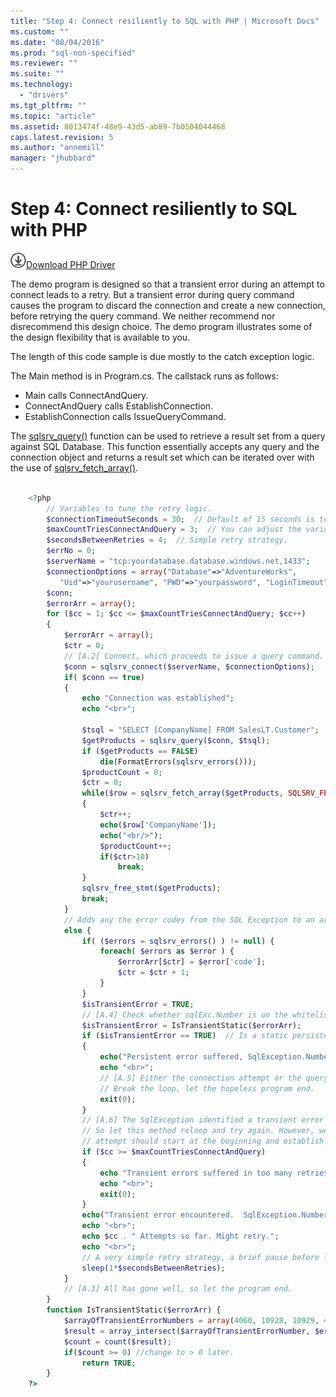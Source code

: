 ```yaml
---
title: "Step 4: Connect resiliently to SQL with PHP | Microsoft Docs"
ms.custom: ""
ms.date: "08/04/2016"
ms.prod: "sql-non-specified"
ms.reviewer: ""
ms.suite: ""
ms.technology: 
  - "drivers"
ms.tgt_pltfrm: ""
ms.topic: "article"
ms.assetid: 8013474f-48e9-43d5-ab89-7b0504044468
caps.latest.revision: 5
ms.author: "annemill"
manager: "jhubbard"
---
```

# Step 4: Connect resiliently to SQL with PHP
![Download](../../ssdt/media/download.png)[Download PHP Driver](https://www.microsoft.com/download/details.aspx?id=20098)

  
The demo program is designed so that a transient error during an attempt to connect leads to a retry. But a transient error during query command causes the program to discard the connection and create a new connection, before retrying the query command. We neither recommend nor disrecommend this design choice. The demo program illustrates some of the design flexibility that is available to you.  
  
The length of this code sample is due mostly to the catch exception logic.   
  
The Main method is in Program.cs. The callstack runs as follows:  
* Main calls ConnectAndQuery.  
* ConnectAndQuery calls EstablishConnection.  
* EstablishConnection calls IssueQueryCommand.  
  
The [sqlsrv_query()](http://php.net/manual/en/function.sqlsrv-query.php) function can be used to retrieve a result set from a query against SQL Database. This function essentially accepts any query and the connection object and returns a result set which can be iterated over with the use of [sqlsrv_fetch_array()](http://php.net/manual/en/function.sqlsrv-fetch-array.php).  
  
```php

    <?php  
        // Variables to tune the retry logic.    
        $connectionTimeoutSeconds = 30;  // Default of 15 seconds is too short over the Internet, sometimes.  
        $maxCountTriesConnectAndQuery = 3;  // You can adjust the various retry count values.  
        $secondsBetweenRetries = 4;  // Simple retry strategy.  
        $errNo = 0;  
        $serverName = "tcp:yourdatabase.database.windows.net,1433";  
        $connectionOptions = array("Database"=>"AdventureWorks",  
           "Uid"=>"yourusername", "PWD"=>"yourpassword", "LoginTimeout" => $connectionTimeoutSeconds);  
        $conn;  
        $errorArr = array();  
        for ($cc = 1; $cc <= $maxCountTriesConnectAndQuery; $cc++)  
        {  
            $errorArr = array();  
            $ctr = 0;  
            // [A.2] Connect, which proceeds to issue a query command.  
            $conn = sqlsrv_connect($serverName, $connectionOptions);    
            if( $conn == true)  
            {  
                echo "Connection was established";  
                echo "<br>";  
  
                $tsql = "SELECT [CompanyName] FROM SalesLT.Customer";  
                $getProducts = sqlsrv_query($conn, $tsql);  
                if ($getProducts == FALSE)  
                    die(FormatErrors(sqlsrv_errors()));  
                $productCount = 0;  
                $ctr = 0;  
                while($row = sqlsrv_fetch_array($getProducts, SQLSRV_FETCH_ASSOC))  
                {     
                    $ctr++;  
                    echo($row['CompanyName']);  
                    echo("<br/>");  
                    $productCount++;  
                    if($ctr>10)  
                        break;  
                }  
                sqlsrv_free_stmt($getProducts);  
                break;  
            }  
            // Adds any the error codes from the SQL Exception to an array.  
            else {    
                if( ($errors = sqlsrv_errors() ) != null) {  
                    foreach( $errors as $error ) {  
                        $errorArr[$ctr] = $error['code'];  
                        $ctr = $ctr + 1;  
                    }  
                }  
                $isTransientError = TRUE;  
                // [A.4] Check whether sqlExc.Number is on the whitelist of transients.  
                $isTransientError = IsTransientStatic($errorArr);  
                if ($isTransientError == TRUE)  // Is a static persistent error...  
                {  
                    echo("Persistent error suffered, SqlException.Number==". $errorArr[0].". Program Will terminate.");  
                    echo "<br>";  
                    // [A.5] Either the connection attempt or the query command attempt suffered a persistent SqlException.  
                    // Break the loop, let the hopeless program end.  
                    exit(0);  
                }  
                // [A.6] The SqlException identified a transient error from an attempt to issue a query command.  
                // So let this method reloop and try again. However, we recommend that the new query  
                // attempt should start at the beginning and establish a new connection.  
                if ($cc >= $maxCountTriesConnectAndQuery)  
                {  
                    echo "Transient errors suffered in too many retries - " . $cc ." Program will terminate.";  
                    echo "<br>";  
                    exit(0);  
                }  
                echo("Transient error encountered.  SqlException.Number==". $errorArr[0]. " . Program might retry by itself.");    
                echo "<br>";  
                echo $cc . " Attempts so far. Might retry.";  
                echo "<br>";  
                // A very simple retry strategy, a brief pause before looping. This could be changed to exponential if you want.  
                sleep(1*$secondsBetweenRetries);  
            }  
            // [A.3] All has gone well, so let the program end.  
        }  
        function IsTransientStatic($errorArr) {  
            $arrayOfTransientErrorNumbers = array(4060, 10928, 10929, 40197, 40501, 40613);  
            $result = array_intersect($arrayOfTransientErrorNumber, $errorArr);  
            $count = count($result);  
            if($count >= 0) //change to > 0 later.  
                return TRUE;  
        }  
    ?>
```